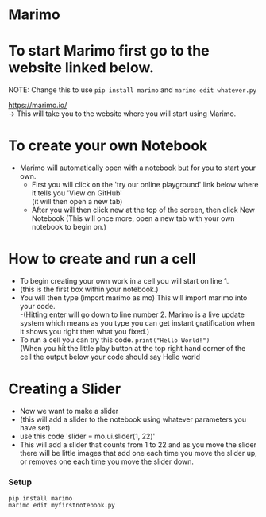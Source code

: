 # Marimo

# To start Marimo first go to the website linked below.

NOTE: Change this to use `pip install marimo` and `marimo edit whatever.py`

 https://marimo.io/  
 -> This will take you to the website where you will start using Marimo.

# To create your own Notebook
- Marimo will automatically open with a notebook but for you to start your own.
  - First you will click on the 'try our online playground' link below where it tells you 'View on GitHub'  
(it will then open a new tab)  
  - After you will then click new at the top of the screen, then click New Notebook
(This will once more, open a new tab with your own notebook to begin on.)

# How to create and run a cell
-  To begin creating your own work in a cell you will start on line 1.  
 - (this is the first box within your notebook.)  
- You will then type (import marimo as mo)  This will import marimo into your code.  
 -(Hitting enter will go down to line number 2. Marimo is a live update system which means as you type you can get instant gratification when it shows you right then what you fixed.)  
- To run a cell you can try this code.  `print("Hello World!")`  
(When you hit the little play button at the top right hand corner of the cell the output below your code should say Hello world

# Creating a Slider
- Now we want to make a slider  
 - (this will add a slider to the notebook using whatever parameters you have set)
 - use this code 'slider = mo.ui.slider(1, 22)'
 - This will add a slider that counts from 1 to 22 and as you move the slider there will be little images that add one each time you move the slider up, or removes one each time you move the slider down.

### Setup

```
pip install marimo
marimo edit myfirstnotebook.py
```

<!--
PapaB (lead)   TS   CM
Rough draft by 9 am Mon & discuss together?
Topics...
- How to create a notebook
- How to create & run a cell
- Demo of slider
- Demo of using slider.value
- Demo of radio buttons
- Demo of using radio.value
- Maybe 5 or so exercises to reinforce understanding
  - Examples:
    - two sliders: one for length of rectangle, one for width. Display area.
    - radio button to choose "small", "med", "large". Display "That would be ____ t-shirts" (25, 50, 100)
    - 
**NEW THINGS** -- by Jan 2, 9 am:
- demonstrate that order of execution is different from normal python
- demonstrate that code runs reactively, perhaps using this example:
```
import turtle
import marimo as mo
x = mo.ui.slider(0, 500, label="X position")
y = mo.ui.slider(0, 500, label="Y position")
x, y
turtle.goto(x.value, y.value)
```
-->

